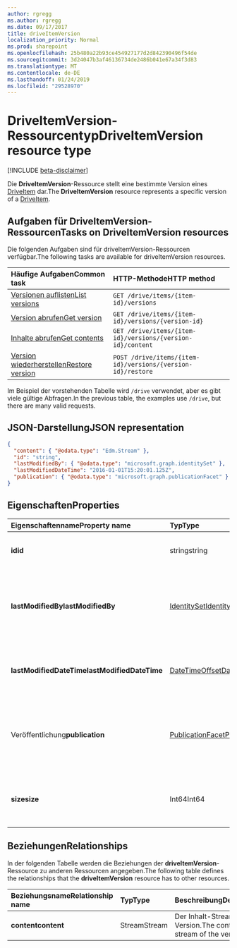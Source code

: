 ```yaml
---
author: rgregg
ms.author: rgregg
ms.date: 09/17/2017
title: driveItemVersion
localization_priority: Normal
ms.prod: sharepoint
ms.openlocfilehash: 25b480a22b93ce454927177d2d842390496f54de
ms.sourcegitcommit: 3d24047b3af46136734de2486b041e67a34f3d83
ms.translationtype: MT
ms.contentlocale: de-DE
ms.lasthandoff: 01/24/2019
ms.locfileid: "29528970"
---
```

# <a name="driveitemversion-resource-type"></a><span data-ttu-id="1f244-102">DriveItemVersion-Ressourcentyp</span><span class="sxs-lookup"><span data-stu-id="1f244-102">DriveItemVersion resource type</span></span>

[!INCLUDE [beta-disclaimer](../../includes/beta-disclaimer.md)]

<span data-ttu-id="1f244-103">Die **DriveItemVersion**-Ressource stellt eine bestimmte Version eines [DriveItem](driveitem.md) dar.</span><span class="sxs-lookup"><span data-stu-id="1f244-103">The **DriveItemVersion** resource represents a specific version of a [DriveItem](driveitem.md).</span></span>


## <a name="tasks-on-driveitemversion-resources"></a><span data-ttu-id="1f244-104">Aufgaben für DriveItemVersion-Ressourcen</span><span class="sxs-lookup"><span data-stu-id="1f244-104">Tasks on DriveItemVersion resources</span></span>

<span data-ttu-id="1f244-105">Die folgenden Aufgaben sind für driveItemVersion-Ressourcen verfügbar.</span><span class="sxs-lookup"><span data-stu-id="1f244-105">The following tasks are available for driveItemVersion resources.</span></span>

|            <span data-ttu-id="1f244-106">Häufige Aufgaben</span><span class="sxs-lookup"><span data-stu-id="1f244-106">Common task</span></span>             |         <span data-ttu-id="1f244-107">HTTP-Methode</span><span class="sxs-lookup"><span data-stu-id="1f244-107">HTTP method</span></span>         |
| :--------------------------------- | :-------------------------- |
| <span data-ttu-id="1f244-108">[Versionen auflisten][version-list]</span><span class="sxs-lookup"><span data-stu-id="1f244-108">[List versions][version-list]</span></span>      | `GET /drive/items/{item-id}/versions`  |
| <span data-ttu-id="1f244-109">[Version abrufen][version-get]</span><span class="sxs-lookup"><span data-stu-id="1f244-109">[Get version][version-get]</span></span>         | `GET /drive/items/{item-id}/versions/{version-id}`     |
| <span data-ttu-id="1f244-110">[Inhalte abrufen][content-get]</span><span class="sxs-lookup"><span data-stu-id="1f244-110">[Get contents][content-get]</span></span>        | `GET /drive/items/{item-id}/versions/{version-id}/content` |
| <span data-ttu-id="1f244-111">[Version wiederherstellen][version-restore]</span><span class="sxs-lookup"><span data-stu-id="1f244-111">[Restore version][version-restore]</span></span> | `POST /drive/items/{item-id}/versions/{version-id}/restore` |

[version-list]: ../api/driveitem-list-versions.md
[version-get]: ../api/driveitemversion-get.md
[content-get]: ../api/driveitemversion-get-contents.md
[version-restore]: ../api/driveitemversion-restore.md

<span data-ttu-id="1f244-112">Im Beispiel der vorstehenden Tabelle wird `/drive` verwendet, aber es gibt viele gültige Abfragen.</span><span class="sxs-lookup"><span data-stu-id="1f244-112">In the previous table, the examples use `/drive`, but there are many valid requests.</span></span>

## <a name="json-representation"></a><span data-ttu-id="1f244-113">JSON-Darstellung</span><span class="sxs-lookup"><span data-stu-id="1f244-113">JSON representation</span></span>

<!-- { "blockType": "resource", "@odata.type": "microsoft.graph.driveItemVersion", "@type.aka": "oneDrive.driveItemVersion" } -->

```json
{
  "content": { "@odata.type": "Edm.Stream" },
  "id": "string",
  "lastModifiedBy": { "@odata.type": "microsoft.graph.identitySet" },
  "lastModifiedDateTime": "2016-01-01T15:20:01.125Z",
  "publication": { "@odata.type": "microsoft.graph.publicationFacet" }
}
```

## <a name="properties"></a><span data-ttu-id="1f244-114">Eigenschaften</span><span class="sxs-lookup"><span data-stu-id="1f244-114">Properties</span></span>

|      <span data-ttu-id="1f244-115">Eigenschaftenname</span><span class="sxs-lookup"><span data-stu-id="1f244-115">Property name</span></span>       |                         <span data-ttu-id="1f244-116">Typ</span><span class="sxs-lookup"><span data-stu-id="1f244-116">Type</span></span>                         |                               <span data-ttu-id="1f244-117">Beschreibung</span><span class="sxs-lookup"><span data-stu-id="1f244-117">Description</span></span>                               |
| :----------------------- | :--------------------------------------------------- | :---------------------------------------------------------------------- |
| <span data-ttu-id="1f244-118">**id**</span><span class="sxs-lookup"><span data-stu-id="1f244-118">**id**</span></span>                   | <span data-ttu-id="1f244-119">string</span><span class="sxs-lookup"><span data-stu-id="1f244-119">string</span></span>                                               | <span data-ttu-id="1f244-120">Die ID der Version.</span><span class="sxs-lookup"><span data-stu-id="1f244-120">The ID of the version.</span></span> <span data-ttu-id="1f244-121">Schreibgeschützt.</span><span class="sxs-lookup"><span data-stu-id="1f244-121">Read-only.</span></span>                                       |
| <span data-ttu-id="1f244-122">**lastModifiedBy**</span><span class="sxs-lookup"><span data-stu-id="1f244-122">**lastModifiedBy**</span></span>       | [<span data-ttu-id="1f244-123">IdentitySet</span><span class="sxs-lookup"><span data-stu-id="1f244-123">IdentitySet</span></span>](../resources/identityset.md)           | <span data-ttu-id="1f244-124">Die Identität des Benutzers, der die Version zuletzt geändert hat.</span><span class="sxs-lookup"><span data-stu-id="1f244-124">Identity of the user which last modified the version.</span></span> <span data-ttu-id="1f244-125">Schreibgeschützt.</span><span class="sxs-lookup"><span data-stu-id="1f244-125">Read-only.</span></span>        |
| <span data-ttu-id="1f244-126">**lastModifiedDateTime**</span><span class="sxs-lookup"><span data-stu-id="1f244-126">**lastModifiedDateTime**</span></span> | [<span data-ttu-id="1f244-127">DateTimeOffset</span><span class="sxs-lookup"><span data-stu-id="1f244-127">DateTimeOffset</span></span>](../resources/timestamp.md)          | <span data-ttu-id="1f244-128">Datum und Uhrzeit der letzten Änderung der Version.</span><span class="sxs-lookup"><span data-stu-id="1f244-128">Date and time the version was last modified.</span></span> <span data-ttu-id="1f244-129">Schreibgeschützt.</span><span class="sxs-lookup"><span data-stu-id="1f244-129">Read-only.</span></span>                 |
| <span data-ttu-id="1f244-130">Veröffentlichung</span><span class="sxs-lookup"><span data-stu-id="1f244-130">**publication**</span></span>          | [<span data-ttu-id="1f244-131">PublicationFacet</span><span class="sxs-lookup"><span data-stu-id="1f244-131">PublicationFacet</span></span>](../resources/publicationfacet.md) | <span data-ttu-id="1f244-132">Zeigt den Veröffentlichungsstatus dieser bestimmten Version an.</span><span class="sxs-lookup"><span data-stu-id="1f244-132">Indicates the publication status of this particular version.</span></span> <span data-ttu-id="1f244-133">Schreibgeschützt.</span><span class="sxs-lookup"><span data-stu-id="1f244-133">Read-only.</span></span> |
| <span data-ttu-id="1f244-134">**size**</span><span class="sxs-lookup"><span data-stu-id="1f244-134">**size**</span></span>                 | <span data-ttu-id="1f244-135">Int64</span><span class="sxs-lookup"><span data-stu-id="1f244-135">Int64</span></span>                                                | <span data-ttu-id="1f244-136">Gibt die Größe des Inhalt-Streams für diese Version des Elements an.</span><span class="sxs-lookup"><span data-stu-id="1f244-136">Indicates the size of the content stream for this version of the item.</span></span>  |

## <a name="relationships"></a><span data-ttu-id="1f244-137">Beziehungen</span><span class="sxs-lookup"><span data-stu-id="1f244-137">Relationships</span></span>

<span data-ttu-id="1f244-138">In der folgenden Tabelle werden die Beziehungen der **driveItemVersion**-Ressource zu anderen Ressourcen angegeben.</span><span class="sxs-lookup"><span data-stu-id="1f244-138">The following table defines the relationships that the **driveItemVersion** resource has to other resources.</span></span>

| <span data-ttu-id="1f244-139">Beziehungsname</span><span class="sxs-lookup"><span data-stu-id="1f244-139">Relationship name</span></span> |  <span data-ttu-id="1f244-140">Typ</span><span class="sxs-lookup"><span data-stu-id="1f244-140">Type</span></span>  |            <span data-ttu-id="1f244-141">Beschreibung</span><span class="sxs-lookup"><span data-stu-id="1f244-141">Description</span></span>             |
| :---------------- | :----- | :--------------------------------- |
| <span data-ttu-id="1f244-142">**content**</span><span class="sxs-lookup"><span data-stu-id="1f244-142">**content**</span></span>       | <span data-ttu-id="1f244-143">Stream</span><span class="sxs-lookup"><span data-stu-id="1f244-143">Stream</span></span> | <span data-ttu-id="1f244-144">Der Inhalt-Stream der Version.</span><span class="sxs-lookup"><span data-stu-id="1f244-144">The content stream of the version.</span></span> |

<!--
{
  "type": "#page.annotation",
  "description": "The version facet provides information about the properties of a file version.",
  "keywords": "version,versions,version-history,history",
  "section": "documentation",
  "tocPath": "Facets/Version",
  "suppressions": [
    "Error: /api-reference/beta/resources/driveItemVersion.md:\r\n      Exception processing links.\r\n    System.ArgumentException: Link Definition was null. Link text: !INCLUDE [beta-disclaimer](../../includes/beta-disclaimer.md)\r\n      at ApiDoctor.Validation.DocFile.get_LinkDestinations()\r\n      at ApiDoctor.Validation.DocSet.ValidateLinks(Boolean includeWarnings, String[] relativePathForFiles, IssueLogger issues, Boolean requireFilenameCaseMatch, Boolean printOrphanedFiles)"
  ]
}
-->
